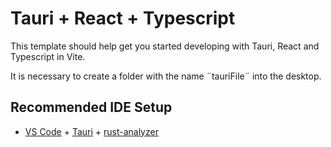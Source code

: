 # Tauri + React + Typescript

This template should help get you started developing with Tauri, React and Typescript in Vite.

It is necessary to create a folder with the name ¨tauriFile¨ into the desktop.

## Recommended IDE Setup

- [VS Code](https://code.visualstudio.com/) + [Tauri](https://marketplace.visualstudio.com/items?itemName=tauri-apps.tauri-vscode) + [rust-analyzer](https://marketplace.visualstudio.com/items?itemName=rust-lang.rust-analyzer)

